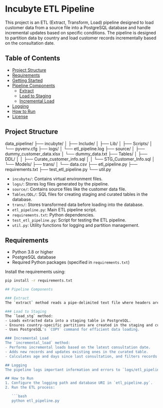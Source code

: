 # Incubyte ETL Pipeline

This project is an ETL (Extract, Transform, Load) pipeline designed to load customer data from a source file into a PostgreSQL database and handle incremental updates based on specific conditions. The pipeline is designed to partition data by country and load customer records incrementally based on the consultation date.

## Table of Contents

- [Project Structure](#project-structure)
- [Requirements](#requirements)
- [Getting Started](#getting-started)
- [Pipeline Components](#pipeline-components)
  - [Extract](#extract)
  - [Load to Staging](#load-to-staging)
  - [Incremental Load](#incremental-load)
- [Logging](#logging)
- [How to Run](#how-to-run)
- [License](#license)

## Project Structure

data_pipeline/
├── incubyte/
│   ├── Include/
│   ├── Lib/
│   ├── Scripts/
│   └── pyvenv.cfg
├── logs/
│   └── etl_pipeline.log
├── source/
│   ├── dummy_customer_data.xlsx
│   └── dummy_data.txt
├── Tables/
│   ├── DDL/
│   │   ├── Curate_customer_info.sql
│   │   └── STG_Customer_Info.sql
│   └── Models/
├── trans/
│   └── data.csv
├── etl_pipeline.py
├── requirements.txt
├── test_etl_pipeline.py
└── util.py


- `incubyte/`: Contains virtual environment files.
- `logs/`: Stores log files generated by the pipeline.
- `source/`: Contains source files like the customer data file.
- `Tables/DDL/`: SQL files for creating staging and curated tables in the database.
- `trans/`: Stores transformed data before loading into the database.
- `etl_pipeline.py`: Main ETL pipeline script.
- `requirements.txt`: Python dependencies.
- `test_etl_pipeline.py`: Script for testing the ETL pipeline.
- `util.py`: Utility functions for logging and partition management.

## Requirements

- Python 3.8 or higher
- PostgreSQL database
- Required Python packages (specified in `requirements.txt`)

Install the requirements using:

```bash
pip install -r requirements.txt

## Pipeline Components

### Extract
The `extract` method reads a pipe-delimited text file where headers are marked with `H|` and data rows are marked with `D|`. The data is converted into a pandas DataFrame.

### Load to Staging
The `load_stg` method:
- Loads extracted data into a staging table in PostgreSQL.
- Ensures country-specific partitions are created in the staging and curated tables.
- Uses PostgreSQL's `COPY` command for efficient data loading.

### Incremental Load
The `incremental_load` method:
- Performs incremental loads based on the latest consultation date.
- Adds new records and updates existing ones in the curated table.
- Calculates age and days since last consultation, and filters records with more than 30 days since the last consultation.

## Logging
The pipeline logs important information and errors to `logs/etl_pipeline.log`.

## How to Run
1. Configure the logging path and database URI in `etl_pipeline.py`.
2. Run the ETL process:

   ```bash
   python etl_pipeline.py


